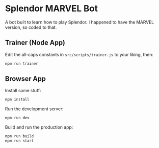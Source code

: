 # Splendor MARVEL Bot

A bot built to learn how to play Splendor. I happened to have the MARVEL version, so coded to that.

## Trainer (Node App)

Edit the all-caps constants in `src/scripts/trainer.js` to your liking, then:

```bash
npm run trainer
```

## Browser App

Install some stuff:

```bash
npm install
```

Run the development server:

```bash
npm run dev
```

Build and run the production app:

```bash
npm run build
npm run start
```
